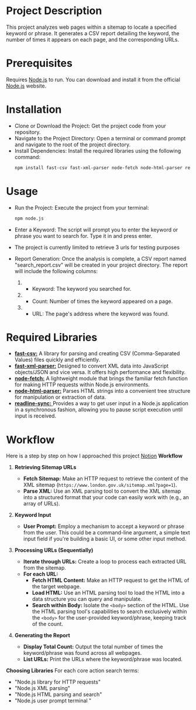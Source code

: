# Project Description

This project analyzes web pages within a sitemap to locate a specified keyword or phrase. It generates a CSV report detailing the keyword, the number of times it appears on each page, and the corresponding URLs.

# Prerequisites
Requires [Node.js](https://nodejs.org/en) to run. You can download and install it from the official [Node.js](https://nodejs.org/en) website.

# Installation
 * Clone or Download the Project: Get the project code from your repository.
 * Navigate to the Project Directory: Open a terminal or command prompt and navigate to the root of the project directory.
 * Install Dependencies: Install the required libraries using the following command:
    ```sh
    npm install fast-csv fast-xml-parser node-fetch node-html-parser readline-sync 
    ```

# Usage
* Run the Project: Execute the project from your terminal:
    ```sh
    npm node.js
    ```
 * Enter a Keyword: The script will prompt you to enter the keyword or phrase you want to search for. Type it in and press enter.

* The project is currently limited to retrieve 3 urls for testing purposes

* Report Generation: Once the analysis is complete, a CSV report named "search_report.csv" will be created in your project directory. The report will include the following columns:
    1. * Keyword: The keyword you searched for.
    2. * Count: Number of times the keyword appeared on a page.
    3. * URL: The page's address where the keyword was found.

# Required Libraries

* [ **fast-csv:**](https://www.npmjs.com/package/fast-csv) A library for parsing and creating CSV (Comma-Separated Values) files quickly and efficiently.
* [**fast-xml-parser:**](https://www.npmjs.com/package/fast-xml-parser) Designed to convert XML data into JavaScript objects/JSON and vice versa. It offers high performance and flexibility.
* [ **node-fetch:**](https://www.npmjs.com/package/node-fetch) A lightweight module that brings the familiar fetch function for making HTTP requests within Node.js environments.
* [**node-html-parser:**](https://www.npmjs.com/package/node-html-parser) Parses HTML strings into a convenient tree structure for manipulation or extraction of data.
* [ **readline-sync:** ](https://www.npmjs.com/package/readline-sync)Provides a way to get user input in a Node.js application in a synchronous fashion, allowing you to pause script execution until input is received.


# Workflow
Here is a step by step on how I approached this project [Notion](https://difficult-lipstick-2e0.notion.site/Code-Challenge-579a7e787da54526807e7c3b0518d723?pvs=4)
**Workflow**

1. **Retrieving Sitemap URLs**

   * **Fetch Sitemap:** Make an HTTP request to retrieve the content of the XML sitemap (`https://www.london.gov.uk/sitemap.xml?page=1`).
   * **Parse XML:** Use an XML parsing tool to convert the XML sitemap into a structured format that your code can easily work with (e.g., an array of URLs).

2. **Keyword Input**

   * **User Prompt:** Employ a mechanism to accept a keyword or phrase from the user. This could be a command-line argument, a simple text input field if you're building a basic UI, or some other input method.

3. **Processing URLs (Sequentially)**

   * **Iterate through URLs:** Create a loop to process each extracted URL from the sitemap. 
   * **For each URL:**
      * **Fetch HTML Content:** Make an HTTP request to get the HTML of the target webpage.
      * **Load HTML:** Use an HTML parsing tool to load the HTML into a data structure you can query and manipulate.
      * **Search within Body:** Isolate the `<body>` section of the HTML. Use the HTML parsing tool's capabilities to search exclusively within the `<body>` for the user-provided keyword/phrase, keeping track of the count.

4. **Generating the Report**

   * **Display Total Count:** Output the total number of times the keyword/phrase was found across all webpages.
   * **List URLs:** Print the URLs where the keyword/phrase was located.

**Choosing Libraries**
For each core action search terms:

 * "Node.js library for HTTP requests"
 * "Node.js XML parsing"
 * "Node.js HTML parsing and search"
 * "Node.js user prompt terminal "
